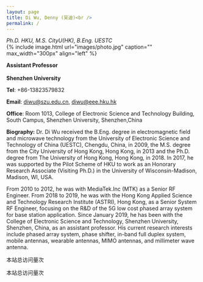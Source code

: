 ```yaml
---
layout: page
title: Di Wu, Denny (吴迪)<br />
permalink: /
---
```

*Ph.D. HKU, M.S. CityU(HK), B.Eng. UESTC*<br />
{% include image.html url="images/photo.jpg" caption="" max_width="300px" align="left" %}

**Assistant Professor**<br />   
**Shenzhen University**<br />  

**Tel**: +86-13823579832<br /> 

**Email**: diwu@szu.edu.cn, diwu@eee.hku.hk<br /> 
   
**Office**: Room 1013, College of Electronic Science and Technology Building, South Campus, Shenzhen University, Shenzhen,China    

**Biography:**
Dr. Di Wu received the B.Eng. degree in electromagnetic field and microwave technology from the University of Electronic Science and Technology of China (UESTC), Chengdu, China, in 2009, the M.S. degree from the City University of Hong Kong, Hong Kong, in 2013 and the Ph.D. degree from The University of Hong Kong, Hong Kong, in 2018. In 2017, he was supported by the Pilot Scheme of HKU to work as an Honorary Research Associate (Visiting Ph.D.) in the University of Wisconsin-Madison, Madison, WI, USA. 

From 2010 to 2012, he was with MediaTek.Inc (MTK) as a Senior RF Engineer. From  2018 to 2019, he was with the Hong Kong Applied Science and Technology Research Institute (ASTRI), Hong Kong, as a Senior System RF Engineer,  focusing on the R&D of the 5G low cost phased array system for base station application. Since January 2019, he has been with the College of Electronic Science and Technology, Shenzhen University, Shenzhen, China, as an assistant professor. His current research interests include phased array system, phase shifter, in-band full duplex system, mobile antennas, wearable antennas, MIMO antennas, and millimeter wave antenna.


<script async src="//busuanzi.ibruce.info/busuanzi/2.3/busuanzi.pure.mini.js"></script>
<span id="busuanzi_container_site_pv">本站总访问量<span id="busuanzi_value_site_pv"></span>次</span>



<script async src="//dn-lbstatics.qbox.me/busuanzi/2.3/busuanzi.pure.mini.js">
</script>

<span id="https://diwuszu.github.io/">
本站总访问量<span id="https://diwuszu.github.io/"></span>次
</span>



